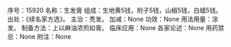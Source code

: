 序号：15920
名称：生发膏
组成：生地黄5钱，附子5钱，山椒5钱，白蜡5钱。
出处：《续名家方选》。
主治：秃发。
加减：None
功效：None
用法用量：涂发。
制备方法：上以麻油浓煎如膏。
临床应用：None
各家论述：None
用药禁忌：None
附注：None
